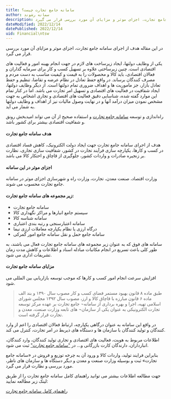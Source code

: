 ```yaml
---
title: سامانه جامع تجارت چیست؟
author: سمانه رشوند  
description: در این مقاله هدف از اجرای سامانه جامع تجارت، اجزای موثر و مزایای آن مورد بررسی قرار می گیرد.
dateModified: 2022/12/14
datePublished: 2022/12/14
uid: Financial\ntsw
---
```

در این مقاله هدف از اجرای سامانه جامع تجارت، اجزای موثر و مزایای آن مورد بررسی قرار می گیرد.

یکی از وظایف دولتها، ایجاد زیرساخت های لازم در جهت انجام بهینه امور و فعالیت‌ های اقتصادی است. چنین زیرساختی علاوه بر تسهیل کسب و کار برای سرمایه گذاران و فعالان اقتصادی، باید کالا و محصولات را به قیمت و کیفیت مناسب به دست مردم و مصرف کنندگان برساند. در واقع حفظ تعادل در نظام عرضه و تقاضا، تنظیم و حفظ تعادل بازار، جز ماموریت ها و اهداف ضروری تمام دولتها است. از دیگر وظایف دولتها، ایجاد شفافیت در فعالیت های اقتصادی و تسهیل امر تجارت می باشد. اما در کنار تمام این موارد گفته شده، شناسایی دقیق فعالیت های اقتصادی و تجاری اشخاص به جهت مشخص نمودن میزان درآمد آنها و در نهایت وصول مالیات نیز از اهداف و وظایف دولتها به شمار می آید.

راه‌اندازی و توسعه [سامانه جامع تجارت](https://www.ntsw.ir) و استفاده صحیح از آن می تواند امیدبخش رونق و شفافیت اقتصادی بیشتر برای کشور باشد.

#### هدف سامانه جامع تجارت
هدف از اجرای سامانه جامع تجارت جهت ایجاد دولت الکترونیک، کاهش فساد اقتصادی در کسب و کارها، یکپارچه سازی فرآیند تجارت در کشور، شفافیت سازی تجاری، نظارت بر زنجیره صادرات و واردات کشور، جلوگیری از قاچاق و احتکار کالا می باشد.

#### اجزای موثر در این سامانه
وزارت اقتصاد، صنعت معدن، تجارت، وزارت راه و شهرسازی اجزای موثر در سامانه جامع تجارت محسوب می شوند.

#### زیر مجموعه های سامانه جامع تجارت:
* سامانه جامع تجارت
* سیستم جامع انبارها و مراکز نگهداری کالا
* سامانه‌ شناسه کالا
* سامانه‌ اعتبارسنجی و رتبه‌ بندی اعتباری
* درگاه ارزی یا نظام یکپارچه‌ معاملات ارزی نیما
* سامانه جامع حمل‌ و نقل سامانه‌ جامع امور گمرکی

سامانه های فوق که به عنوان زیر مجموعه های سامانه جامع تجارت فعال می باشند، به طور کلی باعث تسریع در انجام مکاتبات مبادله اسناد و اطلاعات و کاهش مدت زمان تشریفات اداری می شود.

#### مزایای سامانه جامع تجارت
افزایش سرعت انجام امور کسب و کارها که موجب توسعه بازاریابی بین المللی می شود.

> طبق ماده ۸ قانون بهبود مستمر فضای کسب و کار مصوب سال ۱۳۹۰ و بند الف ماده ۶ قانون مبارزه با قاچاق کالا و ارز، مصوب سال ۱۳۹۲ مجلس شورای اسلامی تهيه، اجرا و بهره برداری از سامانه¬ جامع تجارت بر عهده مرکز توسعه تجارت الکترونيکی به عنوان يکی از سازمان¬ های تابعه وزارت صنعت، معدن و تجارت قرار گرفته است.

در واقع این سامانه به عنوان درگاهی یکپارچه، ارتباط فعالان اقتصادی را اعم از وارد کنندگان و تولید کنندگان با سازمان ها و دستگاه ‌های ذیربط در امر تجارت، کنترل می‌ کند.

اطلاعات مربوط به هویت، فعالیت های اقتصادی و تجاری تولید کنندگان، وارد کنندگان، انبارداران، دارندگان کارت بازرگانی و... در ["سامانه جامع تجارت"](https://www.ntsw.ir) ثبت می شود.

بنابراین فرایند تولید، واردات کالا و ورود آن به چرخه توزیع و فروش در «سامانه جامع تجارت» ثبت و بوسیله وزارت صنعت و معدن و دیگر دستگاه ها و سازمان‌ های ناظر، مورد بررسی و نظارت قرار می گیرد.


جهت مطالعه اطلاعات بیشتر می توانید راهنمای کامل سامانه جامع تجارت را از طریق لینک زیر مطالعه نمایید:

[راهنمای کامل سامانه جامع تجارت](https://www.ecommerce.gov.ir/uploads/%D8%B1%D8%A7%D9%87%D9%86%D9%85%D8%A7%DB%8C_%D8%B3%D8%A7%D9%85%D8%A7%D9%86%D9%87_%D8%AC%D8%A7%D9%85%D8%B9_%D8%AA%D8%AC%D8%A7%D8%B1%D8%AA139604__357.pdf)